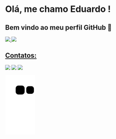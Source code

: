 # Olá, me chamo Eduardo ! 
## Bem vindo ao meu perfil GitHub 👋


<div>
<a href="https://github.com/edukaiser">
<img loading="lazy" height="180em" src="https://github-readme-stats.vercel.app/api/top-langs/?username=edukaiser&layout=compact&langs_count=7&theme=dracula"/>
<img loading="lazy" height="180em" src="https://github-readme-stats.vercel.app/api?username=edukaiser&show_icons=true&theme=dracula&include_all_commits=true&count_private=true"/>
</div>

##

## Contatos:
<div>
<a href="https://instagram.com/edukaiser_" target="_blank"><img loading="lazy" src="https://img.shields.io/badge/-Instagram-%23E4405F?style=for-the-badge&logo=instagram&logoColor=white" target="_blank"></a>
<a href = "eduardokaiser268@gmail.com"><img loading="lazy" src="https://img.shields.io/badge/Gmail-D14836?style=for-the-badge&logo=gmail&logoColor=white" target="_blank"></a>
<a href="https://www.linkedin.com/in/eduardomarafigokaiser" target="_blank"><img loading="lazy" src="https://img.shields.io/badge/-LinkedIn-%230077B5?style=for-the-badge&logo=linkedin&logoColor=white" target="_blank"></a>   
</div>

![Snake animation](https://github.com/edukaiser/edukaiser/blob/output/github-contribution-grid-snake.svg)


